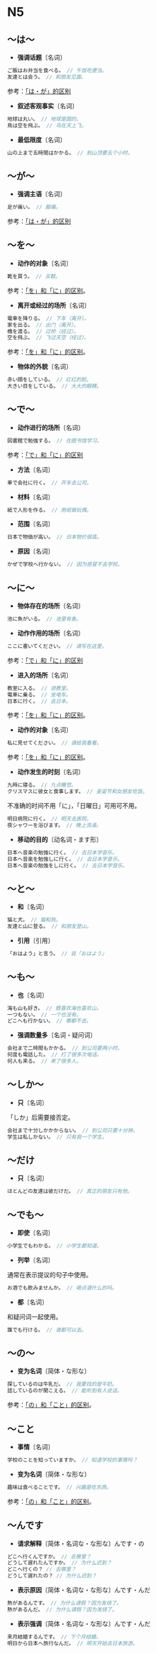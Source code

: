 # N5

## ～は～

- **强调话题**〔名词〕

```js
ご飯はお弁当を食べる。 // 午饭吃便当。
友達とは会う。 // 和朋友见面。
```

参考：[「は・が」的区别](./diff#はが)

- **叙述客观事实**〔名词〕

```js
地球は丸い。 // 地球是圆的。
鳥は空を飛ぶ。 // 鸟在天上飞。
```

- **最低限度**〔名词〕

```js
山の上まで五時間はかかる。 // 到山顶要五个小时。
```

## ～が～

- **强调主语**〔名词〕

```js
足が痛い。 // 脚痛。
```

参考：[「は・が」的区别](./diff#はが)

## ～を～

- **动作的对象**〔名词〕

```js
靴を買う。 // 买鞋。
```

参考：[「を」和「に」的区别](./diff#をに)。

- **离开或经过的场所**〔名词〕

```js
電車を降りる。 // 下车（离开）。
家を出る。 // 出门（离开）。
橋を渡る。 // 过桥（经过）。
空を飛ぶ。 // 飞过天空（经过）。
```

参考：[「を」和「に」的区别](./diff#をに)。

- **物体的外貌**〔名词〕

```js
赤い顔をしている。 // 红红的脸。
大きい目をしている。 // 大大的眼睛。
```

## ～で～

- **动作进行的场所**〔名词〕

```js
図書館で勉強する。 // 在图书馆学习。
```

参考：[「で」和「に」的区别](./diff#でに)

- **方法**〔名词〕

```js
車で会社に行く。 // 开车去公司。
```

- **材料**〔名词〕

```js
紙で人形を作る。 // 用纸做玩偶。
```

- **范围**〔名词〕

```js
日本で物価が高い。 // 日本物价很高。
```

- **原因**〔名词〕

```js
かぜで学校へ行かない。 // 因为感冒不去学校。
```

## ～に～

- **物体存在的场所**〔名词〕

```js
池に魚がいる。 // 池里有鱼。
```

- **动作作用的场所**〔名词〕

```js
ここに書いてください。 // 请写在这里。
```

参考：[「で」和「に」的区别](./diff#でに)

- **进入的场所**〔名词〕

```js
教室に入る。 // 进教室。
電車に乗る。 // 坐电车。
日本に行く。 // 去日本。
```

参考：[「を」和「に」的区别](./diff#をに)。

- **动作的对象**〔名词〕

```js
私に見せてください。 // 请给我看看。
```

参考：[「を」和「に」的区别](./diff#をに)。

- **动作发生的时刻**〔名词〕

```js
九時に寝る。 // 九点睡觉。
クリスマスに彼女と食事します。 // 圣诞节和女朋友吃饭。
```

不准确的时间不用「に」，「日曜日」可用可不用。

```js
明日病院に行く。 // 明天去医院。
夜シャワーを浴びます。 // 晚上洗澡。
```

- **移动的目的**〔动名词・ます形〕

```js
日本へ音楽の勉強に行く。 // 去日本学音乐。
日本へ音楽を勉強しに行く。 // 去日本学音乐。
日本へ音楽の勉強をしに行く。 // 去日本学音乐。
```

## ～と～

- **和**〔名词〕

```js
猫と犬。 // 猫和狗。
友達と山に登る。 // 和朋友登山。
```

- **引用**〔引用〕

```js
「おはよう」と言う。 // 说「おはよう」
```

## ～も～

- **也**〔名词〕

```js
海も山も好き。 // 既喜欢海也喜欢山。
一つもない。 // 一个也没有。
どこへも行かない。 // 哪都不去。
```

- **强调数量多**〔名词・疑问词〕

```js
会社まで二時間もかかる。 // 到公司要两小时。
何度も電話した。 // 打了很多次电话。
何人も来る。 // 来了很多人。
```

## ～しか～

- **只**〔名词〕

「しか」后需要接否定。

```js
会社まで十分しかかからない。 // 到公司只要十分钟。
学生は私しかない。 // 只有我一个学生。
```

## ～だけ

- **只**〔名词〕

```js
ほとんどの友達は彼だけだ。 // 真正的朋友只有他。
```

## ～でも～

- **即使**〔名词〕

```js
小学生でもわかる。 // 小学生都知道。
```

- **列举**〔名词〕

通常在表示提议的句子中使用。

```js
お酒でも飲みませんか。 // 喝点酒什么的吗。
```

- **都**〔名词〕

和疑问词一起使用。

```js
誰でも行ける。 // 谁都可以去。
```

## ～の～

- **变为名词**〔简体・な形な〕

```js
探しているのは牛乳だ。 // 我要找的是牛奶。
話しているのが聞こえる。 // 能听到有人说话。
```

参考：[「の」和「こと」的区别](./diff#のこと)。

## ～こと

- **事情**〔名词〕

```js
学校のことを知っていますか。 // 知道学校的事情吗？
```

- **变为名词**〔简体・な形な〕

```js
趣味は食べることです。 // 兴趣是吃东西。
```

参考：[「の」和「こと」的区别](./diff#のこと)。

## ～んです

- **请求解释**〔简体・名词な・な形な〕んです・の

```js
どこへ行くんですか。 // 去哪里？
どうして遅れたんですか。 // 为什么迟到？
どこへ行くの？ // 去哪里？
どうして遅れたの？ // 为什么迟到？
```

- **表示原因**〔简体・名词な・な形な〕んです・んだ

```js
熱があるんです。 // 为什么请假？因为发烧了。
熱があるんだ。 // 为什么请假？因为发烧了。
```

- **表示强调**〔简体・名词な・な形な〕んです・んだ

```js
来月結婚するんです。 // 下个月结婚。
明日から日本へ旅行なんだ。 // 明天开始去日本旅游。
```
